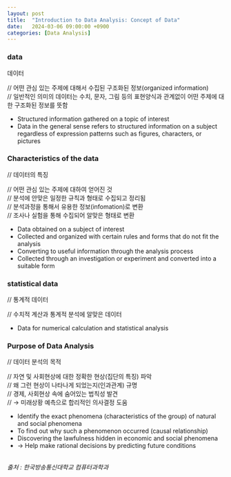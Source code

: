 ```yaml
---
layout: post
title:  "Introduction to Data Analysis: Concept of Data"
date:   2024-03-06 09:00:00 +0900
categories: [Data Analysis]
---
```


### data   
데이터   
   
// 어떤 관심 있는 주제에 대해서 수집된 구조화된 정보(organized information)   
// 일반적인 의미의 데이터는 수치, 문자, 그림 등의 표현양식과 관계없이 어떤 주제에 대한 구조화된 정보를 뜻함   
- Structured information gathered on a topic of interest   
- Data in the general sense refers to structured information on a subject regardless of expression patterns such as figures, characters, or pictures   
   
### Characteristics of the data   
// 데이터의 특징   
   
// 어떤 관심 있는 주제에 대하여 얻어진 것   
// 분석에 안맞은 일정한 규칙과 형태로 수집되고 정리됨   
// 분석과정을 통해서 유용한 정보(infomation)로 변환   
// 조사나 실험을 통해 수집되어 알맞은 형태로 변환   
- Data obtained on a subject of interest   
- Collected and organized with certain rules and forms that do not fit the analysis   
- Converting to useful information through the analysis process   
- Collected through an investigation or experiment and converted into a suitable form   
   
### statistical data   
// 통계적 데이터   
   
// 수치적 계산과 통계적 분석에 알맞은 데이터   
- Data for numerical calculation and statistical analysis   
   
### Purpose of Data Analysis   
// 데이터 분석의 목적   
   
// 자연 및 사회현상에 대한 정확한 현상(집단의 특징) 파악   
// 왜 그런 현상이 나타나게 되었는지(인과관계) 규명   
// 경제, 사회현상 속에 숨어있는 법칙성 발견   
// → 미래상황 예측으로 합리적인 의사결정 도움   
- Identify the exact phenomena (characteristics of the group) of natural and social phenomena   
- To find out why such a phenomenon occurred (causal relationship)   
- Discovering the lawfulness hidden in economic and social phenomena   
- → Help make rational decisions by predicting future conditions   
   
<br />
<cite>출처 : 한국방송통신대학교 컴퓨터과학과</cite>
